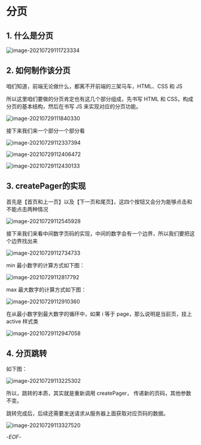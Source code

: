 # 分页



## 1. 什么是分页



![image-20210729111723334](https://xiejie-typora.oss-cn-chengdu.aliyuncs.com/2021-07-29-031723.png)

## 2. 如何制作该分页



咱们知道，前端无论做什么，都离不开前端的三架马车，HTML、CSS 和 JS



所以这里咱们要做的分页肯定也有这几个部分组成，先书写 HTML 和 CSS，构成分页的基本结构，然后在书写 JS 来实现对应的分页功能。

![image-20210729111840330](https://xiejie-typora.oss-cn-chengdu.aliyuncs.com/2021-07-29-031841.png)

接下来我们来一个部分一个部分看



![image-20210729112337394](https://xiejie-typora.oss-cn-chengdu.aliyuncs.com/2021-07-29-032338.png)



![image-20210729112406472](https://xiejie-typora.oss-cn-chengdu.aliyuncs.com/2021-07-29-032407.png)



![image-20210729112430133](https://xiejie-typora.oss-cn-chengdu.aliyuncs.com/2021-07-29-032430.png)



## 3. createPager的实现



首先是【首页和上一页】以及【下一页和尾页】，这四个按钮又会分为能够点击和不能点击两种情况



![image-20210729112545928](https://xiejie-typora.oss-cn-chengdu.aliyuncs.com/2021-07-29-032546.png)





接下来我们来看中间数字页码的实现，中间的数字会有一个边界，所以我们要把这个边界找出来



![image-20210729112734733](https://xiejie-typora.oss-cn-chengdu.aliyuncs.com/2021-07-29-032734.png)

min 最小数字的计算方式如下图：

![image-20210729112817792](https://xiejie-typora.oss-cn-chengdu.aliyuncs.com/2021-07-29-032818.png)



max 最大数字的计算方式如下图：



![image-20210729112910360](https://xiejie-typora.oss-cn-chengdu.aliyuncs.com/2021-07-29-032911.png)

在从最小数字到最大数字的循环中，如果 i 等于 page，那么说明是当前页，挂上 active 样式类

![image-20210729112947058](https://xiejie-typora.oss-cn-chengdu.aliyuncs.com/2021-07-29-032947.png)



## 4. 分页跳转



如下图：



![image-20210729113225302](https://xiejie-typora.oss-cn-chengdu.aliyuncs.com/2021-07-29-033226.png)



所以，跳转的本质，其实就是重新调用 createPager， 传递新的页码，其他参数不变。



跳转完成后，后续还需要发送请求从服务器上面获取对应页码的数据。

![image-20210729113327520](https://xiejie-typora.oss-cn-chengdu.aliyuncs.com/2021-07-29-033327.png)



-*EOF*-

